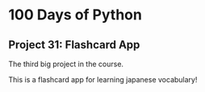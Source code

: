 # 100 Days of Python
## Project 31: Flashcard App

The third big project in the course.

This is a flashcard app for learning japanese vocabulary!
